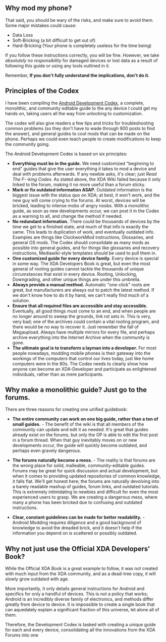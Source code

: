 ## Why mod my phone?

That said, you should be wary of the risks, and make sure to avoid them. Some major mistakes could cause:

* Data Loss
* Soft-Bricking (a bit difficult to get out of)
* Hard-Bricking (Your phone is completely useless for the time being)

If you follow these instructions correctly, you will be fine. However, we take *absolutely no responsibility* for damaged devices or lost data as a result of following this guide or using any tools outlined in it.

Remember, **If you don't fully understand the implications, don't do it.**

## Principles of the Codex

I have been compiling the [Android Development Codex](https://github.com/bibanon/android-development-codex/wiki), a complete, monolithic, and community editable guide to the any device I could get my hands on, taking users all the way from unlocking to customization. 

The codex will also give readers a few tips and tricks for troubleshooting common problems (so they don't have to wade through 900 posts to find the answer), and general guides to cool mods that can be made on the phone. Perhaps we could even teach people to create modifications to keep the community going.

The Android Development Codex is based on six principles:

* **Everything must be in the guide.** We need customized "beginning to end" guides that give the user everything it takes to mod a device and deal with problems afterwards. If any newbie asks, it's clear; just *Read The F--king Codex*. As stated above, the XDA Wiki failed because it only linked to the forum, making it no more useful than a forum sticky.
* **Mark or fix outdated information ASAP.** Outdated information is the biggest issue with the status quo on XDA; at best, it won't work, and the new guy will come crying to the forums. At worst, devices will be bricked, leading to intense mobs of angry noobs. With a monolithic guide, as soon as new developments occur, we can post it in the Codex as a warning to all, and change the method if needed.
* **No redundant information.** There could be thousands of devices by the time we get to a finished state, and much of that info is exactly the same. This leads to duplication of work, and eventually outdated info. Examples are things like ClockworkMod instructions, Glossaries, and general OS mods. The Codex should consolidate as many mods as possible into general guides, and for things like glossaries and recovery instructions, Mediawiki-style templates should be used to pull them in.
* **One customized guide for every device family.** Every device is special in some way. The XDA Developers Book is great, but even the most general of rooting guides cannot tackle the thousands of unique circumstances that exist in every device. Rooting, Unlocking, Downgrading, and other unique things are under this umbrella.
* **Always provide a manual method.** Automatic "one-click" roots are great, but manufacturers are always out to patch the latest method. If we don't know how to do it by hand, we can't really find much of a solution.
* **Ensure that all required files are accessible and stay accessible.** Eventually, all good things must come to an end, and when people are no longer around to sweep the grounds, link rot sets in. This is very, very bad; one of the archives could contain a vital rooting program, and there would be no way to recover it. Just remember the fall of Megaupload. Always have multiple mirrors for every file, and perhaps archive everything into the Internet Archive when the community is gone.
* **The ultimate goal is to transform a layman into a developer.** For most people nowadays, modding mobile phones is their gateway into the workings of the computers that control our lives today, just like home computers were in the 80s. The Codex needs to clearly show how anyone can become an XDA-Developer and participate as enlightened individuals, rather than as mere participants.

## Why make a monolithic guide? Just go to the forums.

There are three reasons for creating one unified guidebook:

* **The entire community can work on one big guide, rather than a ton of small guides.** - The benefit of the wiki is that all members of the community can update and edit it as needed. It's great that guides already exist on the forums, but only the OP is able to edit the first post in a forum thread.  When that guy inevitably moves on or new developments occur, the guide will quickly become outdated, and perhaps even gravely dangerous.
* **The forums naturally become a mess.** - The reality is that forums are the wrong place for solid, malleable, community-editable guides. Forums may be great for quick discussion and actual development, but when it comes to providing updated repositories of common knowledge, it falls flat. We'll get honest here; the forums are naturally devolving into a barely readable mashup of guides, forum links, and outdated tutorials. This is extremely intimidating to newbies and difficult for even the most experienced users to grasp. We are creating a dangerous mess, where many a phone has been bricked due to confusing and outdated instructions. 

* **Clear, constant guidelines can be made for better readability.** - Android Modding requires diligence and a good background of knowledge to avoid the dreaded brick, and it doesn't help if the information you depend on is scattered or possibly outdated.  

## Why not just use the Official XDA Developers' Book?

While the Official XDA Book is a great example to follow, it was not created with much input from the XDA community, and as a dead-tree copy, it will slowly grow outdated with age. 

More importantly, it only details general instructions for Android and specifics for only a handful of devices. This is not a policy that works; Android is an incredibly diverse family of electronics, and methods differ greatly from device to device. It is impossible to create a single book that can aquedately explain a significant fraction of this universe, let alone all of them.

Therefore, the Development Codex is tasked with creating a unique guide for each and every device, consolidating all the innovations from the XDA Forums into one 